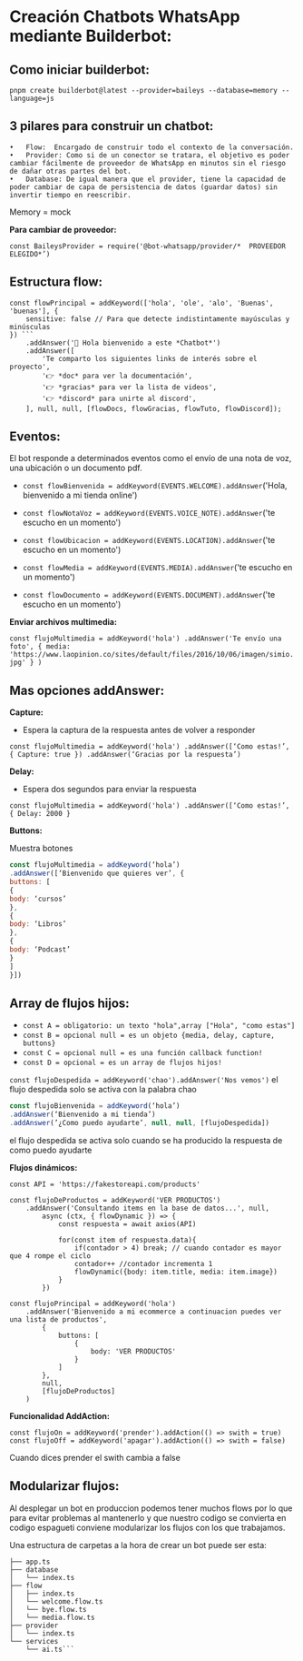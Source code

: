 # Creación Chatbots WhatsApp mediante Builderbot:

## Como iniciar builderbot:

`pnpm create builderbot@latest --provider=baileys --database=memory --language=js`

## 3 pilares para construir un chatbot:

	•	Flow:  Encargado de construir todo el contexto de la conversación.
	•	Provider: Como si de un conector se tratara, el objetivo es poder cambiar fácilmente de proveedor de WhatsApp en minutos sin el riesgo de dañar otras partes del bot.
	•	Database: De igual manera que el provider, tiene la capacidad de poder cambiar de capa de persistencia de datos (guardar datos) sin invertir tiempo en reescribir.


Memory = mock

**Para cambiar de proveedor:**

`const BaileysProvider = require('@bot-whatsapp/provider/*	PROVEEDOR ELEGIDO*’)`


## Estructura flow:
```
const flowPrincipal = addKeyword(['hola', 'ole', 'alo', 'Buenas', 'buenas'], {
    sensitive: false // Para que detecte indistintamente mayúsculas y minúsculas
}) ```
    .addAnswer('🙌 Hola bienvenido a este *Chatbot*')
    .addAnswer([
        'Te comparto los siguientes links de interés sobre el proyecto',
        '👉 *doc* para ver la documentación',
        '👉 *gracias* para ver la lista de videos',
        '👉 *discord* para unirte al discord',
    ], null, null, [flowDocs, flowGracias, flowTuto, flowDiscord]);
  ```

## Eventos:

El bot responde a determinados eventos como el envío de una nota de voz, una ubicación o un documento pdf.


* `const flowBienvenida = addKeyword(EVENTS.WELCOME).addAnswer`('Hola, bienvenido a mi tienda online')

* `const flowNotaVoz = addKeyword(EVENTS.VOICE_NOTE).addAnswer`('te escucho en un momento')

* `const flowUbicacion = addKeyword(EVENTS.LOCATION).addAnswer`('te escucho en un momento')

* `const flowMedia = addKeyword(EVENTS.MEDIA).addAnswer`('te escucho en un momento')

* `const flowDocumento = addKeyword(EVENTS.DOCUMENT).addAnswer`('te escucho en un momento')

**Enviar archivos multimedia:**

`const flujoMultimedia = addKeyword('hola')
    .addAnswer('Te envío una foto',
        {
            media: 'https://www.laopinion.co/sites/default/files/2016/10/06/imagen/simio.jpg'
        }
    )`

## Mas opciones addAnswer:

**Capture:**

* Espera la captura de la respuesta antes de volver a responder

`const flujoMultimedia = addKeyword('hola')
    .addAnswer([‘Como estas!’, 
{
Capture: true
})
.addAnswer(‘Gracias por la respuesta’)`

**Delay:**

* Espera dos segundos para enviar la respuesta

`const flujoMultimedia = addKeyword('hola')
    .addAnswer([‘Como estas!’, 
{
Delay: 2000
}`

**Buttons:**

Muestra botones 
```javascript
const flujoMultimedia = addKeyword(‘hola’)
.addAnswer([‘Bienvenido que quieres ver’, {
buttons: [
{
body: ‘cursos’
},
{
body: ‘Libros’
},
{
body: ‘Podcast’
}
]
}])
```

## Array de flujos hijos: 


 * `const A = obligatorio: un texto "hola",array ["Hola", "como estas"]`
 * `const B = opcional null = es un objeto {media, delay, capture, buttons}`
 * `const C = opcional null = es una función callback function!`
 * `const D = opcional = es un array de flujos hijos!`
 

`const flujoDespedida = addKeyword('chao').addAnswer('Nos vemos')` el flujo despedida solo se activa con la palabra chao

```javascript
const flujoBienvenida = addKeyword(‘hola’)
.addAnswer(‘Bienvenido a mi tienda’)
.addAnswer(’¿Como puedo ayudarte’, null, null, [flujoDespedida])
```
 el flujo despedida se activa solo cuando se ha producido la respuesta de como puedo ayudarte 


**Flujos dinámicos:**
```
const API = 'https://fakestoreapi.com/products'

const flujoDeProductos = addKeyword('VER PRODUCTOS')
    .addAnswer('Consultando items en la base de datos...', null,
        async (ctx, { flowDynamic }) => {
            const respuesta = await axios(API)
            
            for(const item of respuesta.data){
                if(contador > 4) break; // cuando contador es mayor que 4 rompe el ciclo
                contador++ //contador incrementa 1 
                flowDynamic({body: item.title, media: item.image})
            }
        })

const flujoPrincipal = addKeyword('hola')
    .addAnswer('Bienvenido a mi ecommerce a continuacion puedes ver una lista de productos',
        {
            buttons: [
                {
                    body: 'VER PRODUCTOS'
                }
            ]
        },
        null,
        [flujoDeProductos]
    )
```
    

**Funcionalidad AddAction:**

`const flujoOn = addKeyword('prender').addAction(() => swith = true)`
`const flujoOff = addKeyword('apagar').addAction(() => swith = false)`

Cuando dices prender  el swith cambia a false

## Modularizar flujos:

Al desplegar un bot en produccion podemos tener muchos flows por lo que para evitar problemas al mantenerlo y que nuestro codigo se convierta en codigo espagueti conviene modularizar los flujos con los que trabajamos.

Una estructura de carpetas a la hora de crear un bot puede ser esta: 

```src
├── app.ts
├── database
│   └── index.ts
├── flow
│   ├── index.ts
│   └── welcome.flow.ts
│   └── bye.flow.ts
│   └── media.flow.ts
├── provider
│   └── index.ts
└── services
    └── ai.ts```